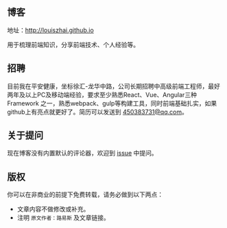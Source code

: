 ## 博客

地址：http://louiszhai.github.io

用于梳理前端知识，分享前端技术、个人经验等。

## 招聘

目前我在平安健康，坐标徐汇-龙华中路，公司长期招聘中高级前端工程师，最好两年及以上PC及移动端经验，要求至少熟悉React、Vue、Angular三种 Framework 之一，熟悉webpack、gulp等构建工具，同时前端基础扎实，如果github上有亮点就更好了。简历可以发送到 450383731@qq.com。

## 关于提问

现在博客没有内置默认的评论器，欢迎到 [issue](https://github.com/Louiszhai/Louiszhai.github.io/issues) 中提问。

## 版权

你可以在非商业的前提下免费转载，请务必做到以下两点：

- 文章内容不做修改或补充。
- 注明 `原文作者：路易斯` 及文章链接。
